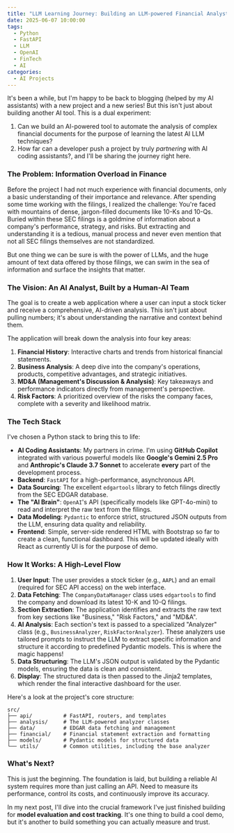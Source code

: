 ```yaml
---
title: "LLM Learning Journey: Building an LLM-powered Financial Analyst with an AI Coding Partner"
date: 2025-06-07 10:00:00
tags:
  - Python
  - FastAPI
  - LLM
  - OpenAI
  - FinTech
  - AI
categories:
  - AI Projects
---
```


It's been a while, but I'm happy to be back to blogging (helped by my AI assistants) with a new project and a new series! But this isn't just about building another AI tool. This is a dual experiment:

1.  Can we build an AI-powered tool to automate the analysis of complex financial documents for the purpose of learning the latest AI LLM techniques?
2.  How far can a developer push a project by truly _partnering_ with AI coding assistants?, and I'll be sharing the journey right here.

### The Problem: Information Overload in Finance

Before the project I had not much experience with financial documents, only a basic understanding of their importance and relevance. After spending some time working with the filings, I realized the challenge: You're faced with mountains of dense, jargon-filled documents like 10-Ks and 10-Qs. Buried within these SEC filings is a goldmine of information about a company's performance, strategy, and risks. But extracting and understanding it is a tedious, manual process and never even mention that not all SEC filings themselves are not standardized.

But one thing we can be sure is with the power of LLMs, and the huge amount of text data offered by those filings, we can swim in the sea of information and surface the insights that matter.

<!-- more -->

### The Vision: An AI Analyst, Built by a Human-AI Team

The goal is to create a web application where a user can input a stock ticker and receive a comprehensive, AI-driven analysis. This isn't just about pulling numbers; it's about understanding the narrative and context behind them.

The application will break down the analysis into four key areas:

1.  **Financial History**: Interactive charts and trends from historical financial statements.
2.  **Business Analysis**: A deep dive into the company's operations, products, competitive advantages, and strategic initiatives.
3.  **MD&A (Management's Discussion & Analysis)**: Key takeaways and performance indicators directly from management's perspective.
4.  **Risk Factors**: A prioritized overview of the risks the company faces, complete with a severity and likelihood matrix.

### The Tech Stack

I've chosen a Python stack to bring this to life:

- **AI Coding Assistants**: My partners in crime. I'm using **GitHub Copilot** integrated with various powerful models like **Google's Gemini 2.5 Pro** and **Anthropic's Claude 3.7 Sonnet** to accelerate **every** part of the development process.
- **Backend**: `FastAPI` for a high-performance, asynchronous API.
- **Data Sourcing**: The excellent `edgartools` library to fetch filings directly from the SEC EDGAR database.
- **The "AI Brain"**: `OpenAI`'s API (specifically models like GPT-4o-mini) to read and interpret the raw text from the filings.
- **Data Modeling**: `Pydantic` to enforce strict, structured JSON outputs from the LLM, ensuring data quality and reliability.
- **Frontend**: Simple, server-side rendered HTML with Bootstrap so far to create a clean, functional dashboard. This will be updated ideally with React as currently UI is for the purpose of demo.

### How It Works: A High-Level Flow

1.  **User Input**: The user provides a stock ticker (e.g., `AAPL`) and an email (required for SEC API access) on the web interface.
2.  **Data Fetching**: The `CompanyDataManager` class uses `edgartools` to find the company and download its latest 10-K and 10-Q filings.
3.  **Section Extraction**: The application identifies and extracts the raw text from key sections like "Business," "Risk Factors," and "MD&A".
4.  **AI Analysis**: Each section's text is passed to a specialized "Analyzer" class (e.g., `BusinessAnalyzer`, `RiskFactorAnalyzer`). These analyzers use tailored prompts to instruct the LLM to extract specific information and structure it according to predefined Pydantic models. This is where the magic happens!
5.  **Data Structuring**: The LLM's JSON output is validated by the Pydantic models, ensuring the data is clean and consistent.
6.  **Display**: The structured data is then passed to the Jinja2 templates, which render the final interactive dashboard for the user.

Here's a look at the project's core structure:

```
src/
├── api/          # FastAPI, routers, and templates
├── analysis/     # The LLM-powered analyzer classes
├── data/         # EDGAR data fetching and management
├── financial/    # Financial statement extraction and formatting
├── models/       # Pydantic models for structured data
└── utils/        # Common utilities, including the base analyzer
```

### What's Next?

This is just the beginning. The foundation is laid, but building a reliable AI system requires more than just calling an API. Need to measure its performance, control its costs, and continuously improve its accuracy.

In my next post, I'll dive into the crucial framework I've just finished building for **model evaluation and cost tracking**. It's one thing to build a cool demo, but it's another to build something you can actually measure and trust.

